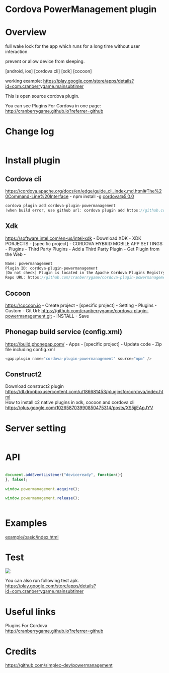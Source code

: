 Cordova PowerManagement plugin
====================

# Overview #
full wake lock for the app which runs for a long time without user interaction.

prevent or allow device from sleeping.

[android, ios] [cordova cli] [xdk] [cocoon]

working example: https://play.google.com/store/apps/details?id=com.cranberrygame.mainsubtimer

This is open source cordova plugin.

You can see Plugins For Cordova in one page: http://cranberrygame.github.io?referrer=github

# Change log #
```c
```
# Install plugin #

## Cordova cli ##
https://cordova.apache.org/docs/en/edge/guide_cli_index.md.html#The%20Command-Line%20Interface - npm install -g cordova@5.0.0
```c
cordova plugin add cordova-plugin-powermanagement
(when build error, use github url: cordova plugin add https://github.com/cranberrygame/cordova-plugin-powermanagement)
```

## Xdk ##
https://software.intel.com/en-us/intel-xdk - Download XDK - XDK PORJECTS - [specific project] - CORDOVA HYBRID MOBILE APP SETTINGS - Plugins - Third Party Plugins - Add a Third Party Plugin - Get Plugin from the Web -
```c
Name: powermanagement
Plugin ID: cordova-plugin-powermanagement
[Do not check] Plugin is located in the Apache Cordova Plugins Registry
Repo URL: https://github.com/cranberrygame/cordova-plugin-powermanagement
```

## Cocoon ##
https://cocoon.io - Create project - [specific project] - Setting - Plugins - Custom - Git Url: https://github.com/cranberrygame/cordova-plugin-powermanagement.git - INSTALL - Save<br>

## Phonegap build service (config.xml) ##
https://build.phonegap.com/ - Apps - [specific project] - Update code - Zip file including config.xml
```c
<gap:plugin name="cordova-plugin-powermanagement" source="npm" />
```

## Construct2 ##
Download construct2 plugin<br>
https://dl.dropboxusercontent.com/u/186681453/pluginsforcordova/index.html<br>
How to install c2 native plugins in xdk, cocoon and cordova cli<br>
https://plus.google.com/102658703990850475314/posts/XS5jjEApJYV

# Server setting #
```c
```

# API #
```javascript

document.addEventListener("deviceready", function(){
}, false);
		
window.powermanagement.acquire();

window.powermanagement.release();
		
```
# Examples #
<a href="https://github.com/cranberrygame/cordova-plugin-powermanagement/blob/master/example/basic/index.html">example/basic/index.html</a><br>

# Test #

[![](http://img.youtube.com/vi/cTbY7OqA-Nw/0.jpg)](https://www.youtube.com/watch?v=cTbY7OqA-Nw&feature=youtu.be "Youtube")

You can also run following test apk.
https://play.google.com/store/apps/details?id=com.cranberrygame.mainsubtimer

# Useful links #

Plugins For Cordova<br>
http://cranberrygame.github.io?referrer=github

# Credits #

https://github.com/simplec-dev/powermanagement

